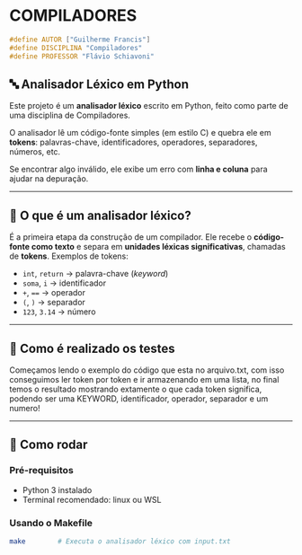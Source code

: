 # COMPILADORES
```c
#define AUTOR ["Guilherme Francis"]
#define DISCIPLINA "Compiladores"
#define PROFESSOR "Flávio Schiavoni"
```

## 🔤 Analisador Léxico em Python

Este projeto é um **analisador léxico** escrito em Python, feito como parte de uma disciplina de Compiladores.

O analisador lê um código-fonte simples (em estilo C) e quebra ele em **tokens**: palavras-chave, identificadores, operadores, separadores, números, etc.

Se encontrar algo inválido, ele exibe um erro com **linha e coluna** para ajudar na depuração.

---

## 🧠 O que é um analisador léxico?

É a primeira etapa da construção de um compilador. Ele recebe o **código-fonte como texto** e separa em **unidades léxicas significativas**, chamadas de **tokens**. Exemplos de tokens:

- `int`, `return` → palavra-chave (*keyword*)
- `soma`, `i` → identificador
- `+`, `==` → operador
- `(`, `)` → separador
- `123`, `3.14` → número

---

## 🤖 Como é realizado os testes
Começamos lendo o exemplo do código que esta no arquivo.txt, com isso conseguimos ler token por token e ir armazenando em uma lista, no final temos o resultado mostrando extamente o que cada token significa, podendo ser uma KEYWORD, identificador, operador, separador e um numero!

---

## 🚀 Como rodar

### Pré-requisitos

- Python 3 instalado
- Terminal recomendado: linux ou WSL

### Usando o Makefile

```bash
make        # Executa o analisador léxico com input.txt
```




&nbsp;